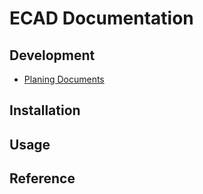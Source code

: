 # ECAD Documentation

## Development

- [Planing Documents](./planing/index.md)

## Installation

## Usage

## Reference
